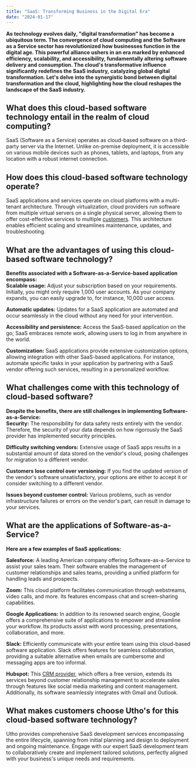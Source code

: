 ```yaml
---
title: "SaaS: Transforming Business in the Digital Era"
date: "2024-01-17"
---
```


**As technology evolves daily, "digital transformation" has become a ubiquitous term. The convergence of cloud computing and the Software as a Service sector has revolutionized how businesses function in the digital age. This powerful alliance ushers in an era marked by enhanced efficiency, scalability, and accessibility, fundamentally altering software delivery and consumption. The cloud's transformative influence significantly redefines the SaaS industry, catalyzing global digital transformation. Let's delve into the synergistic bond between digital transformation and the cloud, highlighting how the cloud reshapes the landscape of the SaaS industry.**  

## **What does this cloud-based software technology entail in the realm of cloud computing?**  

SaaS (Software as a Service) operates as cloud-based software on a third-party server via the Internet. Unlike on-premise deployment, it is accessible on various mobile devices such as phones, tablets, and laptops, from any location with a robust internet connection.  

## **How does this cloud-based software technology operate?**  

SaaS applications and services operate on cloud platforms with a multi-tenant architecture. Through virtualization, cloud providers run software from multiple virtual servers on a single physical server, allowing them to offer cost-effective services to multiple [customers](https://utho.com/customer-case-study). This architecture enables efficient scaling and streamlines maintenance, updates, and troubleshooting.  

## **What are the advantages of using this cloud-based software technology?**  

**Benefits associated with a Software-as-a-Service-based application encompass:**  
**Scalable usage:** Adjust your subscription based on your requirements. Initially, you might only require 1,000 user accounts. As your company expands, you can easily upgrade to, for instance, 10,000 user access.

**Automatic updates:** Updates for a SaaS application are automated and occur seamlessly in the cloud without any need for your intervention.

**Accessibility and persistence:** Access the SaaS-based application on the go; SaaS embraces remote work, allowing users to log in from anywhere in the world.

**Customization:** SaaS applications provide extensive customization options, allowing integration with other SaaS-based applications. For instance, automate specific tasks in your application by partnering with a SaaS vendor offering such services, resulting in a personalized workflow.  

## **What challenges come with this technology of cloud-based software?**  

**Despite the benefits, there are still challenges in implementing Software-as-a-Service:**  
**Security:** The responsibility for data safety rests entirely with the vendor. Therefore, the security of your data depends on how rigorously the SaaS provider has implemented security principles.

**Difficulty switching vendors:** Extensive usage of SaaS apps results in a substantial amount of data stored on the vendor's cloud, posing challenges for migration to a different vendor.

**Customers lose control over versioning:** If you find the updated version of the vendor's software unsatisfactory, your options are either to accept it or consider switching to a different vendor.  
  
**Issues beyond customer control:** Various problems, such as vendor infrastructure failures or errors on the vendor's part, can result in damage to your services.  

## **What are the applications of Software-as-a-Service?**  

**Here are a few examples of SaaS applications:**

**Salesforce:** A leading American company offering Software-as-a-Service to assist your sales team. Their software enables the management of customer relationships and sales teams, providing a unified platform for handling leads and prospects.

**Zoom:** This cloud platform facilitates communication through webstreams, video calls, and more. Its features encompass chat and screen-sharing capabilities.

**Google Applications:** In addition to its renowned search engine, Google offers a comprehensive suite of applications to empower and streamline your workflow. Its products assist with word processing, presentations, collaboration, and more.  
  
**Slack:** Efficiently communicate with your entire team using this cloud-based software application. Slack offers features for seamless collaboration, providing a suitable alternative when emails are cumbersome and messaging apps are too informal.

**Hubspot:** This [CRM provider](https://www.salesforce.com/in/crm/what-is-crm/#:~:text=Customer%20relationship%20management%20(CRM)%20is,streamline%20processes%2C%20and%20improve%20profitability.), which offers a free version, extends its services beyond customer relationship management to accelerate sales through features like social media marketing and content management. Additionally, its software seamlessly integrates with Gmail and Outlook.  

## **What makes customers choose Utho's for this cloud-based software technology?**  

Utho provides comprehensive SaaS development services encompassing the entire lifecycle, spanning from initial planning and design to deployment and ongoing maintenance. Engage with our expert SaaS development team to collaboratively create and implement tailored solutions, perfectly aligned with your business's unique needs and requirements.
